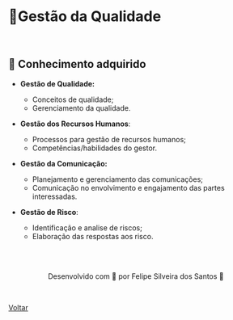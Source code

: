 <h1>💯Gestão da Qualidade </h1>

<br>

<h2> 🧠 Conhecimento adquirido </h2>

- **Gestão de Qualidade:**
  - Conceitos de qualidade;
  - Gerenciamento da qualidade.

- **Gestão dos Recursos Humanos**:
  - Processos para gestão de recursos humanos;
  - Competências/habilidades do gestor.

- **Gestão da Comunicação:**
  - Planejamento e gerenciamento das comunicações;
  - Comunicação no envolvimento e engajamento das partes interessadas.

- **Gestão de Risco**:
  - Identificação e analise de riscos;
  - Elaboração das respostas aos risco.


<br><br>

<p align="center"> Desenvolvido com 💜 por Felipe Silveira dos Santos 👋 <p>

<br>

<a href="./README.md">Voltar</a>
